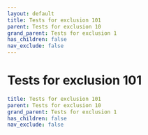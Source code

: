 ```yaml
---
layout: default
title: Tests for exclusion 101
parent: Tests for exclusion 10
grand_parent: Tests for exclusion 1
has_children: false
nav_exclude: false
---
```

# Tests for exclusion 101

```yaml
title: Tests for exclusion 101
parent: Tests for exclusion 10
grand_parent: Tests for exclusion 1
has_children: false
nav_exclude: false
```
